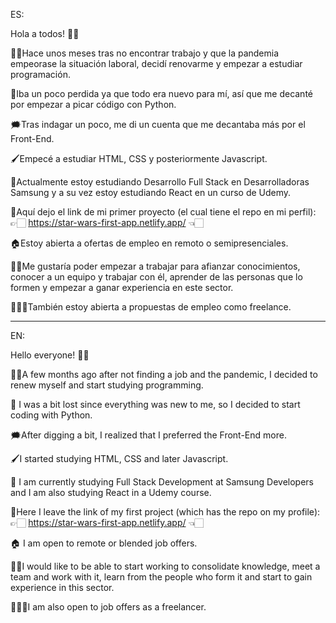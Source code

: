 ES: 

Hola a todos! 👋🏻

👶🏻Hace unos meses tras no encontrar trabajo y que la pandemia empeorase la situación laboral, decidí renovarme y empezar a estudiar programación.

🤔Iba un poco perdida ya que todo era nuevo para mí, así que me decanté por empezar a picar código con Python.

🗯️Tras indagar un poco, me di un cuenta que me decantaba más por el Front-End. 

🖌️Empecé a estudiar HTML, CSS y posteriormente Javascript.

📝Actualmente estoy estudiando Desarrollo Full Stack en Desarrolladoras Samsung y a su vez estoy estudiando React en un curso de Udemy.

📌Aquí dejo el link de mi primer proyecto (el cual tiene el repo en mi perfil): 👉🏻 https://star-wars-first-app.netlify.app/ 👈🏻

🏠Estoy abierta a ofertas de empleo en remoto o semipresenciales. 

🙏🏻Me gustaría poder empezar a trabajar para afianzar conocimientos, conocer a un equipo y trabajar con él, aprender de las personas que lo formen y empezar
  a ganar experiencia en este sector.
  
🙇🏻‍♀️También estoy abierta a propuestas de empleo como freelance.


----------------------------------------------------------------------------------------------------------------------------


EN:

Hello everyone! 👋🏻

👶🏻A few months ago after not finding a job and the pandemic, I decided to renew myself and start studying programming.

🤔 I was a bit lost since everything was new to me, so I decided to start coding with Python.

🗯️After digging a bit, I realized that I preferred the Front-End more.

🖌️I started studying HTML, CSS and later Javascript.

📝 I am currently studying Full Stack Development at Samsung Developers and I am also studying React in a Udemy course.

📌Here I leave the link of my first project (which has the repo on my profile): 👉🏻 https://star-wars-first-app.netlify.app/ 👈🏻

🏠 I am open to remote or blended job offers.

🙏🏻I would like to be able to start working to consolidate knowledge, meet a team and work with it, learn from the people who form it and start
  to gain experience in this sector.
  
🙇🏻‍♀️I am also open to job offers as a freelancer.
